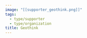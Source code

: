 ```yaml
---
image: "[[supporter_geothink.png]]"
tags:
  - type/supporter
  - type/organization
title: Geothink
---
```

